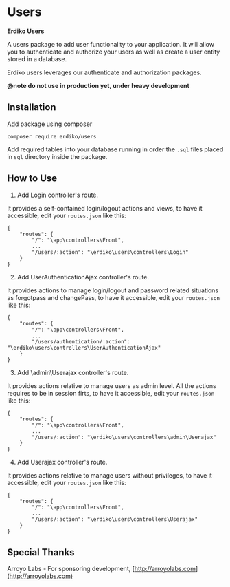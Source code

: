 # Users

**Erdiko Users**

A users package to add user functionality to your application.  It will allow you to authenticate and authorize your users as well as create a user entity stored in a database.

Erdiko users leverages our authenticate and authorization packages.

**@note do not use in production yet, under heavy development**


Installation
------------
Add package using composer 

`composer require erdiko/users`

Add required tables into your database running in order the `.sql` files placed in `sql` directory inside the package.

How to Use
----------
1. Add Login controller's route.
 
 It provides a self-contained login/logout actions and views, to have it accessible, edit your 
 `routes.json` like this:

```
{
    "routes": {
        "/": "\app\controllers\Front",
        ...
        "/users/:action": "\erdiko\users\controllers\Login"
    }
}
```

2. Add UserAuthenticationAjax controller's route.
 
 It provides actions to manage login/logout and password related situations as forgotpass and changePass, 
 to have it accessible, edit your `routes.json` like this:

```
{
    "routes": {
        "/": "\app\controllers\Front",
        ...
        "/users/authentication/:action": "\erdiko\users\controllers\UserAuthenticationAjax"
    }
}
```
3. Add \admin\Userajax controller's route.
 
 It provides actions relative to manage users as admin level. All the actions requires to be in session firts, 
 to have it accessible, edit your `routes.json` like this:

```
{
    "routes": {
        "/": "\app\controllers\Front",
        ...
        "/users/:action": "\erdiko\users\controllers\admin\Userajax"
    }
}
```

4. Add Userajax controller's route.
 
 It provides actions relative to manage users without privileges, to have it accessible, edit your `routes.json` like this:

```
{
    "routes": {
        "/": "\app\controllers\Front",
        ...
        "/users/:action": "\erdiko\users\controllers\Userajax"
    }
}
``` 

Special Thanks
--------------

Arroyo Labs - For sponsoring development, [http://arroyolabs.com](http://arroyolabs.com)